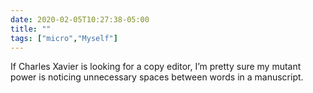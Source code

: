 ```yaml
---
date: 2020-02-05T10:27:38-05:00
title: ""
tags: ["micro","Myself"]
---
```

If Charles Xavier is looking for a copy editor, I’m pretty sure my mutant power is noticing unnecessary spaces between words in a manuscript.
